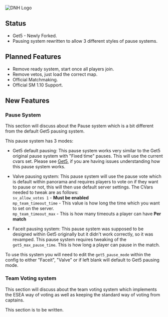 ![DNH Logo](https://camo.githubusercontent.com/742c455547018630cf337754b6e93a16e880dbd2/68747470733a2f2f63646e2e646973636f72646170702e636f6d2f6174746163686d656e74732f3433353630313839363836323930383433372f3533383532363832363139323936313533362f6e626664666864666864686468642e706e67)

## Status
- Get5 - Newly Forked.
- Pausing system rewritten to allow 3 different styles of pause systems.

## Planned Features
  - Remove ready system, start once all players join.
  - Remove vetos, just load the correct map. 
  - Official Matchmaking.
  - Official SM 1.10 Support.

## New Features
### Pause System
This section will discuss about the Pause system which is a bit different from the default Get5 pausing system.  

This pause system has 3 modes:
- Get5 default pausing: This pause system works very similar to the Get5 original pause system with "Fixed time" pauses. 
This will use the current cvars set. Please see [Get5](https://github.com/splewis/get5), if you are having issues understanding
how this pause system works.  

- Valve pausing system: This pause system will use the pause vote which is default within panorama and requires players to vote on if they want to pause or not, this will then use default server settings. The CVars needed to tweak are as follows:  
``sv_allow_votes 1`` - **Must be enabled**  
``mp_team_timeout_time`` - This value is how long the time which you want to set on the server.  
``mp_team_timeout_max`` - This is how many timeouts a player can have **Per match**  

- Faceit pausing system: This pause system was supposed to be designed within Get5 originally but it didn't work correctly, so it was revamped. This pause system requires tweaking of the ``get5_max_pause_time``. This is how long a player can pause in the match.  

To use this system you will need to edit the ``get5_pause_mode`` within the config to either "Faceit", "Valve" or if left blank will default to Get5 pausing mode. 

### Team Voting system
This section will discuss about the team voting system which implements the ESEA way of voting as well as keeping the standard way of voting from captains.

This section is to be written.
